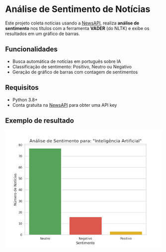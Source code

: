 # Análise de Sentimento de Notícias

Este projeto coleta notícias usando a [NewsAPI](https://newsapi.org/), realiza **análise de sentimento** nos títulos com a ferramenta **VADER** (do NLTK) e exibe os resultados em um gráfico de barras.

## Funcionalidades

- Busca automática de notícias em português sobre IA
- Classificação de sentimento: Positivo, Neutro ou Negativo
- Geração de gráfico de barras com contagem de sentimentos

## Requisitos

- Python 3.8+
- Conta gratuita na [NewsAPI](https://newsapi.org/) para obter uma API key

## Exemplo de resultado

![Gráfico de Análise de Sentimentos](grafico_sentimentos.png)

